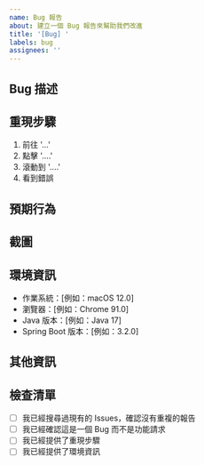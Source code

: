 ```yaml
---
name: Bug 報告
about: 建立一個 Bug 報告來幫助我們改進
title: '[Bug] '
labels: bug
assignees: ''
---
```


## Bug 描述
<!-- 請清楚且簡潔地描述這個 Bug -->

## 重現步驟
1. 前往 '...'
2. 點擊 '....'
3. 滾動到 '....'
4. 看到錯誤

## 預期行為
<!-- 請清楚且簡潔地描述您預期應該發生的情況 -->

## 截圖
<!-- 如果適用，請添加截圖來幫助解釋您的問題 -->

## 環境資訊
- 作業系統：[例如：macOS 12.0]
- 瀏覽器：[例如：Chrome 91.0]
- Java 版本：[例如：Java 17]
- Spring Boot 版本：[例如：3.2.0]

## 其他資訊
<!-- 在此添加有關問題的任何其他資訊 -->

## 檢查清單
- [ ] 我已經搜尋過現有的 Issues，確認沒有重複的報告
- [ ] 我已經確認這是一個 Bug 而不是功能請求
- [ ] 我已經提供了重現步驟
- [ ] 我已經提供了環境資訊 